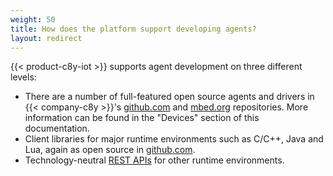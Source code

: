 ```yaml
---
weight: 50
title: How does the platform support developing agents?
layout: redirect
---
```



{{< product-c8y-iot >}} supports agent development on three different levels:

* There are a number of full-featured open source agents and drivers in {{< company-c8y >}}'s [github.com](https://github.com/SoftwareAG/cumulocity-examples) and [mbed.org](http://mbed.org/users/vwochnik/code/) repositories. More information can be found in the "Devices" section of this documentation.
* Client libraries for major runtime environments such as C/C++, Java and Lua, again as open source in [github.com](https://github.com/SoftwareAG).
* Technology-neutral [REST APIs](/device-integration/rest#device-integration) for other runtime environments.
